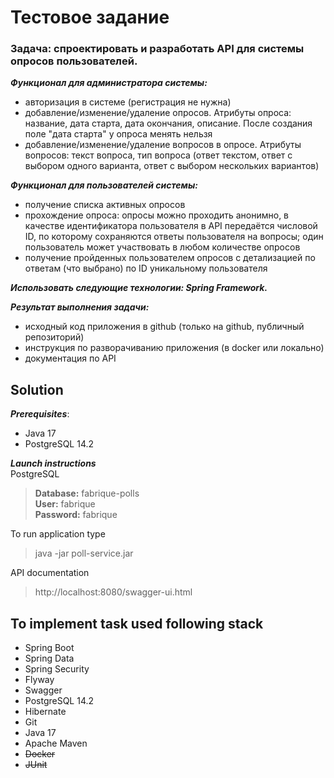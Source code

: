 # Тестовое задание
### Задача: спроектировать и разработать API для системы опросов пользователей.

***Функционал для администратора системы:***

- авторизация в системе (регистрация не нужна)
- добавление/изменение/удаление опросов. Атрибуты опроса: название, дата старта, дата окончания, описание. После создания поле "дата старта" у опроса менять нельзя
- добавление/изменение/удаление вопросов в опросе. Атрибуты вопросов: текст вопроса, тип вопроса (ответ текстом, ответ с выбором одного варианта, ответ с выбором нескольких вариантов)

***Функционал для пользователей системы:***

- получение списка активных опросов
- прохождение опроса: опросы можно проходить анонимно, в качестве идентификатора пользователя в API передаётся числовой ID, по которому сохраняются ответы пользователя на вопросы; один пользователь может участвовать в любом количестве опросов
- получение пройденных пользователем опросов с детализацией по ответам (что выбрано) по ID уникальному пользователя

***Использовать следующие технологии: Spring Framework.***

***Результат выполнения задачи:***
- исходный код приложения в github (только на github, публичный репозиторий)
- инструкция по разворачиванию приложения (в docker или локально)
- документация по API
## Solution

***Prerequisites***:

- Java 17
- PostgreSQL 14.2

***Launch instructions***\
PostgreSQL
>**Database:** fabrique-polls\
**User:** fabrique\
**Password:** fabrique


To run application type
> java -jar poll-service.jar

API documentation
> http://localhost:8080/swagger-ui.html


## To implement task used following stack
- Spring Boot
- Spring Data
- Spring Security
- Flyway
- Swagger
- PostgreSQL 14.2
- Hibernate
- Git
- Java 17
- Apache Maven
- ~~Docker~~
- ~~JUnit~~
